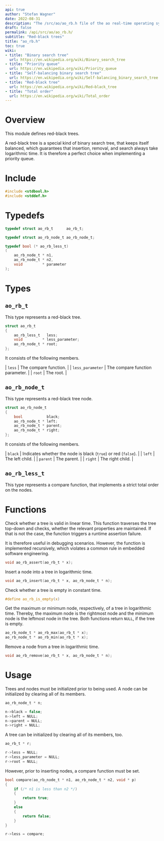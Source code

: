 ```yaml
---
api: true
author: "Stefan Wagner"
date: 2022-08-31
description: "The /src/ao/ao_rb.h file of the ao real-time operating system."
draft: false
permalink: /api/src/ao/ao_rb.h/
subtitle: "Red-black trees"
title: "ao_rb.h"
toc: true
wiki:
- title: "Binary search tree"
  url: https://en.wikipedia.org/wiki/Binary_search_tree
- title: "Priority queue"
  url: https://en.wikipedia.org/wiki/Priority_queue
- title: "Self-balancing binary search tree"
  url: https://en.wikipedia.org/wiki/Self-balancing_binary_search_tree
- title: "Red-black tree"
  url: https://en.wikipedia.org/wiki/Red–black_tree
- title: "Total order"
  url: https://en.wikipedia.org/wiki/Total_order
---
```


# Overview

This module defines red-black trees.

A red-black tree is a special kind of binary search tree, that keeps itself balanced, which guarantees that insertion, removal, and search always take logarithmic time. It is therefore a perfect choice when implementing a priority queue.

# Include

```c
#include <stdbool.h>
#include <stddef.h>
```

# Typedefs

```c
typedef struct ao_rb_t      ao_rb_t;
```

```c
typedef struct ao_rb_node_t ao_rb_node_t;
```

```c
typedef bool (* ao_rb_less_t)
(
    ao_rb_node_t * n1,
    ao_rb_node_t * n2,
    void         * parameter
);
```

# Types

## `ao_rb_t`

This type represents a red-black tree.

```c
struct ao_rb_t
{
    ao_rb_less_t   less;
    void         * less_parameter;
    ao_rb_node_t * root;
};
```

It consists of the following members.

| `less` | The compare function. |
| `less_parameter` | The compare function parameter. |
| `root` | The root. |

## `ao_rb_node_t`

This type represents a red-black tree node.

```c
struct ao_rb_node_t
{
    bool           black;
    ao_rb_node_t * left;
    ao_rb_node_t * parent;
    ao_rb_node_t * right;
};
```

It consists of the following members.

| `black` | Indicates whether the node is black (`true`) or red (`false`). |
| `left` | The left child. |
| `parent` | The parent. |
| `right` | The right child. |

## `ao_rb_less_t`

This type represents a compare function, that implements a strict total order on the nodes.

# Functions

Check whether a tree is valid in linear time. This function traverses the tree top-down and checks, whether the relevant properties are maintained. If that is not the case, the function triggers a runtime assertion failure.

It is therefore useful in debugging scenarios. However, the function is implemented recursively, which violates a common rule in embedded software engineering.

```c
void ao_rb_assert(ao_rb_t * x);
```

Insert a node into a tree in logarithmic time.

```c
void ao_rb_insert(ao_rb_t * x, ao_rb_node_t * n);
```

Check whether a tree is empty in constant time.

```c
#define ao_rb_is_empty(x)
```

Get the maximum or minimum node, respectively, of a tree in logarithmic time. Thereby, the maximum node is the rightmost node and the minimum node is the leftmost node in the tree. Both functions return `NULL`, if the tree is empty.

```c
ao_rb_node_t * ao_rb_max(ao_rb_t * x);
ao_rb_node_t * ao_rb_min(ao_rb_t * x);
```

Remove a node from a tree in logarithmic time.

```c
void ao_rb_remove(ao_rb_t * x, ao_rb_node_t * n);
```

# Usage

Trees and nodes must be initialized prior to being used. A node can be initialized by clearing all of its members.

```c
ao_rb_node_t * n;
```

```c
n->black = false;
n->left = NULL;
n->parent = NULL;
n->right = NULL;
```

A tree can be initialized by clearing all of its members, too.

```c
ao_rb_t * r;
```

```c
r->less = NULL;
r->less_parameter = NULL;
r->root = NULL;
```

However, prior to inserting nodes, a compare function must be set.

```c
bool compare(ao_rb_node_t * n1, ao_rb_node_t * n2, void * p)
{
    if (/* n1 is less than n2 */)
    {
        return true;
    }
    else
    {
        return false;
    }
}
```

```c
r->less = compare;
```

